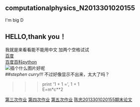 ## computationalphysics_N2013301020155
I'm big D
## HELLO,thank you！
我就是来看看能不能用中文
加两个空格试试  
[百度](www.baidu.com)  
[百度百科python](http://baike.baidu.com/view/21087.htm)  
![插个什么图片好呢](http://img0.imgtn.bdimg.com/it/u=1596241584,2514502050&fm=21&gp=0.jpg)  
##*stephen curry!!!*
不过好像显示不出来，太大了吗？  
>>> print '1 + 1 =', 1 + 1  
E=m*c**2  

  [第三次作业](https://github.com/cz1529202080/computationalphysics_N2013301020155/blob/master/%E7%AC%AC%E4%B8%89%E6%AC%A1%E4%BD%9C%E4%B8%9A.py)
[第四次作业](https://github.com/cz1529202080/computationalphysics_N2013301020155/blob/master/figure_1%20(1).png)
[第五次作业](https://github.com/cz1529202080/computationalphysics_N2013301020155/blob/master/%E7%AC%AC%E4%BA%94%E6%AC%A1%E4%BD%9C%E4%B8%9A%E4%BA%BA%E5%8F%A3%E6%A8%A1%E5%9E%8B.py)
[陈忠2013301020155期末论文](https://github.com/cz1529202080/computationalphysics_N2013301020155/blob/master/%E9%99%88%E5%BF%A0%E8%AE%A1%E7%AE%97%E7%89%A9%E7%90%86%E6%9C%9F%E6%9C%AB%E8%AE%BA%E6%96%87.pdf)
